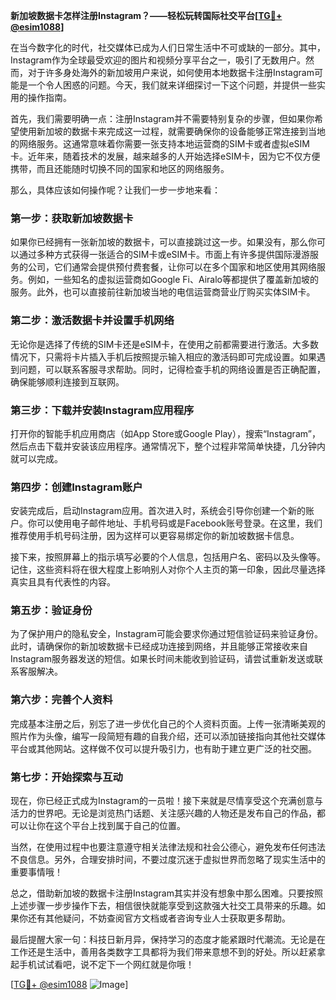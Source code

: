 **新加坡数据卡怎样注册Instagram？——轻松玩转国际社交平台[[TG💪+ @esim1088](https://t.me/s/esim1088)]**

在当今数字化的时代，社交媒体已成为人们日常生活中不可或缺的一部分。其中，Instagram作为全球最受欢迎的图片和视频分享平台之一，吸引了无数用户。然而，对于许多身处海外的新加坡用户来说，如何使用本地数据卡注册Instagram可能是一个令人困惑的问题。今天，我们就来详细探讨一下这个问题，并提供一些实用的操作指南。

首先，我们需要明确一点：注册Instagram并不需要特别复杂的步骤，但如果你希望使用新加坡的数据卡来完成这一过程，就需要确保你的设备能够正常连接到当地的网络服务。这通常意味着你需要一张支持本地运营商的SIM卡或者虚拟eSIM卡。近年来，随着技术的发展，越来越多的人开始选择eSIM卡，因为它不仅方便携带，而且还能随时切换不同的国家和地区的网络服务。

那么，具体应该如何操作呢？让我们一步一步地来看：

### 第一步：获取新加坡数据卡

如果你已经拥有一张新加坡的数据卡，可以直接跳过这一步。如果没有，那么你可以通过多种方式获得一张适合的SIM卡或eSIM卡。市面上有许多提供国际漫游服务的公司，它们通常会提供预付费套餐，让你可以在多个国家和地区使用其网络服务。例如，一些知名的虚拟运营商如Google Fi、Airalo等都提供了覆盖新加坡的服务。此外，也可以直接前往新加坡当地的电信运营商营业厅购买实体SIM卡。

### 第二步：激活数据卡并设置手机网络

无论你是选择了传统的SIM卡还是eSIM卡，在使用之前都需要进行激活。大多数情况下，只需将卡片插入手机后按照提示输入相应的激活码即可完成设置。如果遇到问题，可以联系客服寻求帮助。同时，记得检查手机的网络设置是否正确配置，确保能够顺利连接到互联网。

### 第三步：下载并安装Instagram应用程序

打开你的智能手机应用商店（如App Store或Google Play），搜索“Instagram”，然后点击下载并安装该应用程序。通常情况下，整个过程非常简单快捷，几分钟内就可以完成。

### 第四步：创建Instagram账户

安装完成后，启动Instagram应用。首次进入时，系统会引导你创建一个新的账户。你可以使用电子邮件地址、手机号码或是Facebook账号登录。在这里，我们推荐使用手机号码注册，因为这样可以更容易绑定你的新加坡数据卡信息。

接下来，按照屏幕上的指示填写必要的个人信息，包括用户名、密码以及头像等。记住，这些资料将在很大程度上影响别人对你个人主页的第一印象，因此尽量选择真实且具有代表性的内容。

### 第五步：验证身份

为了保护用户的隐私安全，Instagram可能会要求你通过短信验证码来验证身份。此时，请确保你的新加坡数据卡已经成功连接到网络，并且能够正常接收来自Instagram服务器发送的短信。如果长时间未能收到验证码，请尝试重新发送或联系客服解决。

### 第六步：完善个人资料

完成基本注册之后，别忘了进一步优化自己的个人资料页面。上传一张清晰美观的照片作为头像，编写一段简短有趣的自我介绍，还可以添加链接指向其他社交媒体平台或其他网站。这样做不仅可以提升吸引力，也有助于建立更广泛的社交圈。

### 第七步：开始探索与互动

现在，你已经正式成为Instagram的一员啦！接下来就是尽情享受这个充满创意与活力的世界吧。无论是浏览热门话题、关注感兴趣的人物还是发布自己的作品，都可以让你在这个平台上找到属于自己的位置。

当然，在使用过程中也要注意遵守相关法律法规和社会公德心，避免发布任何违法不良信息。另外，合理安排时间，不要过度沉迷于虚拟世界而忽略了现实生活中的重要事情哦！

总之，借助新加坡的数据卡注册Instagram其实并没有想象中那么困难。只要按照上述步骤一步步操作下去，相信很快就能享受到这款强大社交工具带来的乐趣。如果你还有其他疑问，不妨查阅官方文档或者咨询专业人士获取更多帮助。

最后提醒大家一句：科技日新月异，保持学习的态度才能紧跟时代潮流。无论是在工作还是生活中，善用各类数字工具都将为我们带来意想不到的好处。所以赶紧拿起手机试试看吧，说不定下一个网红就是你哦！

[[TG💪+ @esim1088](https://t.me/s/esim1088) ![Image](https://i.postimg.cc/4NQfJmqS/Snipaste-2025-05-13-00-14-12.png)]